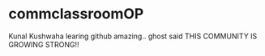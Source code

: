 # commclassroomOP

Kunal Kushwaha learing github amazing..
ghost said THIS COMMUNITY IS GROWING STRONG!!

